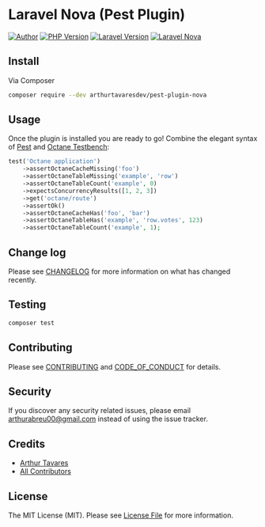 # Laravel Nova (Pest Plugin)

[![Author][ico-author]][link-author]
[![PHP Version][ico-php]][link-php]
[![Laravel Version][ico-laravel]][link-laravel]
[![Laravel Nova][ico-nova]][link-nova]

## Install

Via Composer

``` bash
composer require --dev arthurtavaresdev/pest-plugin-nova
```

## Usage

Once the plugin is installed you are ready to go! Combine the elegant syntax of [Pest](https://pestphp.com/docs/writing-tests) and [Octane Testbench](https://github.com/cerbero90/octane-testbench#usage):

```php
test('Octane application')
    ->assertOctaneCacheMissing('foo')
    ->assertOctaneTableMissing('example', 'row')
    ->assertOctaneTableCount('example', 0)
    ->expectsConcurrencyResults([1, 2, 3])
    ->get('octane/route')
    ->assertOk()
    ->assertOctaneCacheHas('foo', 'bar')
    ->assertOctaneTableHas('example', 'row.votes', 123)
    ->assertOctaneTableCount('example', 1);
```

## Change log

Please see [CHANGELOG](CHANGELOG.md) for more information on what has changed recently.

## Testing

``` bash
composer test
```

## Contributing
Please see [CONTRIBUTING](CONTRIBUTING.md) and [CODE_OF_CONDUCT](CODE_OF_CONDUCT.md) for details.

## Security
If you discover any security related issues, please email arthurabreu00@gmail.com instead of using the issue tracker.

## Credits

- [Arthur Tavares][link-author]
- [All Contributors][link-contributors]

## License

The MIT License (MIT). Please see [License File](LICENSE.md) for more information.

[ico-author]: https://img.shields.io/static/v1?label=author&message=arthurabreu00&color=50ABF1&logo=twitter&style=flat-square
[ico-php]: https://img.shields.io/packagist/php-v/arthurtavaresdev/pest-plugin-nova?color=%234F5B93&logo=php&style=flat-square
[ico-laravel]: https://img.shields.io/static/v1?label=laravel&message=%E2%89%A58.0&color=ff2d20&logo=laravel&style=flat-square
[ico-nova]: https://img.shields.io/static/v1?label=Nova&message=>=3.0&color=4099de&logo=laravel-nova&style=flat-square
[ico-version]: https://img.shields.io/packagist/v/arthurtavaresdev/pest-plugin-nova.svg?label=version&style=flat-square
[ico-actions]: https://img.shields.io/github/workflow/status/arthurtavaresdev/pest-plugin-laravel-octane/build?style=flat-square&logo=github
[ico-license]: https://img.shields.io/badge/license-MIT-brightgreen.svg?style=flat-square
[ico-psr12]: https://img.shields.io/static/v1?label=compliance&message=PSR-12&color=blue&style=flat-square
[ico-downloads]: https://img.shields.io/packagist/dt/arthurtavaresdev/pest-plugin-nova.svg?style=flat-square

[link-author]: https://twitter.com/arthurabreu00
[link-php]: https://www.php.net
[link-laravel]: https://laravel.com
[link-nova]: https://nova.laravel.com/
[link-packagist]: https://packagist.org/packages/arthurtavaresdev/pest-plugin-nova
[link-actions]: https://github.com/arthurtavaresdev/pest-plugin-nova/actions?query=workflow%3Abuild
[link-psr12]: https://www.php-fig.org/psr/psr-12/
[link-downloads]: https://packagist.org/packages/arthurtavaresdev/pest-plugin-nova
[link-contributors]: ../../contributors
